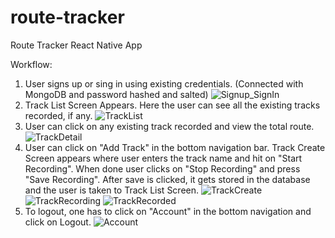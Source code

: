# route-tracker
Route Tracker React Native App

Workflow:
1. User signs up or sing in using existing credentials. (Connected with MongoDB and password hashed and salted)
![Signup_SignIn](../master/Signup_SignIn.png?raw=true)
2. Track List Screen Appears. Here the user can see all the existing tracks recorded, if any.
![TrackList](../master/TrackList.png?raw=true)
3. User can click on any existing track recorded and view the total route.
![TrackDetail](../master/TrackDetail.png?raw=true)
4. User can click on "Add Track" in the bottom navigation bar. Track Create Screen appears where user enters the track name and hit on "Start Recording". When done user clicks on "Stop Recording" and press "Save Recording". After save is clicked, it gets stored in the database and the user is taken to Track List Screen.
![TrackCreate](../master/TrackCreate.png?raw=true)
![TrackRecording](../master/TrackRecording.png?raw=true)
![TrackRecorded](../master/TrackRecorded.png?raw=true)
5. To logout, one has to click on "Account" in the bottom navigation and click on Logout.
![Account](../master/Account.png?raw=true)
